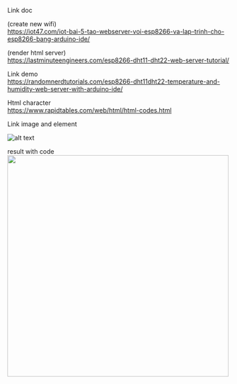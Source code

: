 Link doc

(create new wifi)   
https://iot47.com/iot-bai-5-tao-webserver-voi-esp8266-va-lap-trinh-cho-esp8266-bang-arduino-ide/

(render html server)  
https://lastminuteengineers.com/esp8266-dht11-dht22-web-server-tutorial/

Link demo  
https://randomnerdtutorials.com/esp8266-dht11dht22-temperature-and-humidity-web-server-with-arduino-ide/

Html character  
https://www.rapidtables.com/web/html/html-codes.html  



Link image and element   

![alt text](https://i.imgur.com/p4f9F5A.png "Title")   

 
result with code  
<img src="https://i.imgur.com/sfDbB7l.png" style="width:500px;">



